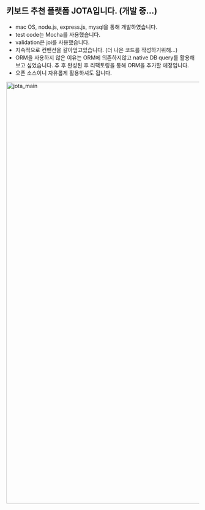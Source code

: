 키보드 추천 플랫폼 JOTA입니다. (개발 중...)
-------------
* mac OS, node.js, express.js, mysql을 통해 개발하였습니다.
* test code는 Mocha를 사용했습니다.
* validation은 joi를 사용했습니다.
* 지속적으로 컨밴션을 갈아엎고있습니다. (더 나은 코드를 작성하기위해...)
* ORM을 사용하지 않은 이유는 ORM에 의존하지않고 native DB query를 활용해보고 싶었습니다. 추 후 완성된 후 리팩토링을 통해 ORM을 추가할 에정입니다.
* 오픈 소스이니 자유롭게 활용하셔도 됩니다.


<img width="1102" alt="jota_main" src="https://user-images.githubusercontent.com/19837507/132040692-5744f77d-b95b-487e-98bc-573ed89bfa2c.png">





